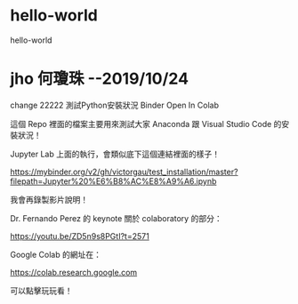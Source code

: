 # hello-world
hello-world
# jho 何瓊珠 --2019/10/24
change 22222
測試Python安裝狀況
Binder Open In Colab

這個 Repo 裡面的檔案主要用來測試大家 Anaconda 跟 Visual Studio Code 的安裝狀況！

Jupyter Lab 上面的執行，會類似底下這個連結裡面的樣子！

https://mybinder.org/v2/gh/victorgau/test_installation/master?filepath=Jupyter%20%E6%B8%AC%E8%A9%A6.ipynb

我會再錄製影片說明！

Dr. Fernando Perez 的 keynote 關於 colaboratory 的部分：

https://youtu.be/ZD5n9s8PGtI?t=2571

Google Colab 的網址在：

https://colab.research.google.com

可以點擊玩玩看！
